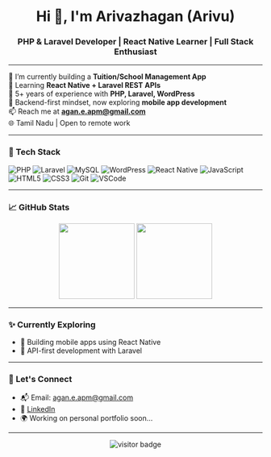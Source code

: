 <h1 align="center">Hi 👋, I'm Arivazhagan (Arivu)</h1>
<h3 align="center">PHP & Laravel Developer | React Native Learner | Full Stack Enthusiast</h3>

---

🔭 I’m currently building a **Tuition/School Management App**  
🌱 Learning **React Native + Laravel REST APIs**  
💼 5+ years of experience with **PHP, Laravel, WordPress**  
🔧 Backend-first mindset, now exploring **mobile app development**  
📫 Reach me at **agan.e.apm@gmail.com**  
🌐 Tamil Nadu | Open to remote work

---

### 🧰 Tech Stack

![PHP](https://img.shields.io/badge/PHP-777BB4?style=flat&logo=php&logoColor=white)
![Laravel](https://img.shields.io/badge/Laravel-FF2D20?style=flat&logo=laravel&logoColor=white)
![MySQL](https://img.shields.io/badge/MySQL-005C84?style=flat&logo=mysql&logoColor=white)
![WordPress](https://img.shields.io/badge/WordPress-21759B?style=flat&logo=wordpress&logoColor=white)
![React Native](https://img.shields.io/badge/React%20Native-20232A?style=flat&logo=react&logoColor=61DAFB)
![JavaScript](https://img.shields.io/badge/JavaScript-F7DF1E?style=flat&logo=javascript&logoColor=black)
![HTML5](https://img.shields.io/badge/HTML5-E34F26?style=flat&logo=html5&logoColor=white)
![CSS3](https://img.shields.io/badge/CSS3-1572B6?style=flat&logo=css3&logoColor=white)
![Git](https://img.shields.io/badge/Git-F05032?style=flat&logo=git&logoColor=white)
![VSCode](https://img.shields.io/badge/VSCode-007ACC?style=flat&logo=visual-studio-code)

---

### 📈 GitHub Stats

<p align="center">
  <img src="https://github-readme-stats.vercel.app/api?username=agan-e-apm&show_icons=true&theme=default" height="150">
  <img src="https://github-readme-stats.vercel.app/api/top-langs/?username=agan-e-apm&layout=compact&theme=default" height="150">
</p>

---

### ✨ Currently Exploring

- 📱 Building mobile apps using React Native
- 🔗 API-first development with Laravel

---

### 🙌 Let's Connect

- 📬 Email: agan.e.apm@gmail.com
- 💼 [LinkedIn]([https://www.linkedin.com](https://www.linkedin.com/in/arivazhagan-elumalai-03683817a/)) 
- 🌍 Working on personal portfolio soon...

---

<p align="center">
  <img src="https://visitor-badge.laobi.icu/badge?page_id=agan-e-apm" alt="visitor badge"/>
</p>
